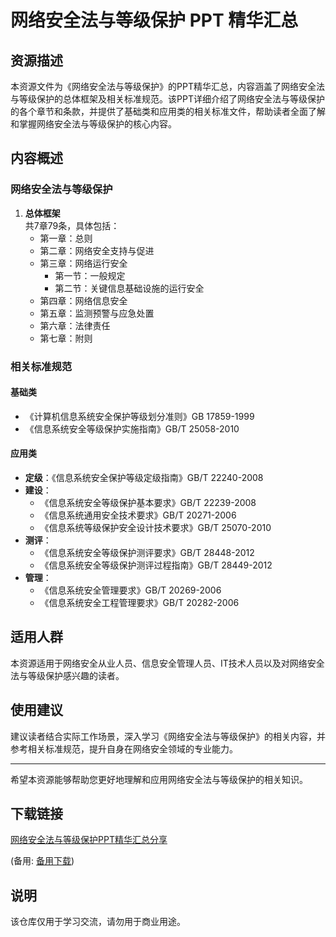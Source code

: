 # 网络安全法与等级保护 PPT 精华汇总

## 资源描述

本资源文件为《网络安全法与等级保护》的PPT精华汇总，内容涵盖了网络安全法与等级保护的总体框架及相关标准规范。该PPT详细介绍了网络安全法与等级保护的各个章节和条款，并提供了基础类和应用类的相关标准文件，帮助读者全面了解和掌握网络安全法与等级保护的核心内容。

## 内容概述

### 网络安全法与等级保护

1. **总体框架**  
   共7章79条，具体包括：
   - 第一章：总则
   - 第二章：网络安全支持与促进
   - 第三章：网络运行安全
     - 第一节：一般规定
     - 第二节：关键信息基础设施的运行安全
   - 第四章：网络信息安全
   - 第五章：监测预警与应急处置
   - 第六章：法律责任
   - 第七章：附则

### 相关标准规范

#### 基础类
- 《计算机信息系统安全保护等级划分准则》GB 17859-1999
- 《信息系统安全等级保护实施指南》GB/T 25058-2010

#### 应用类
- **定级**：《信息系统安全保护等级定级指南》GB/T 22240-2008
- **建设**：
  - 《信息系统安全等级保护基本要求》GB/T 22239-2008
  - 《信息系统通用安全技术要求》GB/T 20271-2006
  - 《信息系统等级保护安全设计技术要求》GB/T 25070-2010
- **测评**：
  - 《信息系统安全等级保护测评要求》GB/T 28448-2012
  - 《信息系统安全等级保护测评过程指南》GB/T 28449-2012
- **管理**：
  - 《信息系统安全管理要求》GB/T 20269-2006
  - 《信息系统安全工程管理要求》GB/T 20282-2006

## 适用人群

本资源适用于网络安全从业人员、信息安全管理人员、IT技术人员以及对网络安全法与等级保护感兴趣的读者。

## 使用建议

建议读者结合实际工作场景，深入学习《网络安全法与等级保护》的相关内容，并参考相关标准规范，提升自身在网络安全领域的专业能力。

---

希望本资源能够帮助您更好地理解和应用网络安全法与等级保护的相关知识。

## 下载链接
[网络安全法与等级保护PPT精华汇总分享](https://pan.quark.cn/s/abfb185e94f9) 

(备用: [备用下载](https://pan.baidu.com/s/1aEeX262wf8uWi2cZlueI9w?pwd=1234))

## 说明

该仓库仅用于学习交流，请勿用于商业用途。
